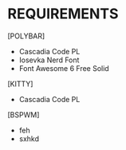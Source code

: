 # REQUIREMENTS

[POLYBAR]
* Cascadia Code PL
* Iosevka Nerd Font
* Font Awesome 6 Free Solid

[KITTY]
* Cascadia Code PL

[BSPWM]
* feh
* sxhkd
